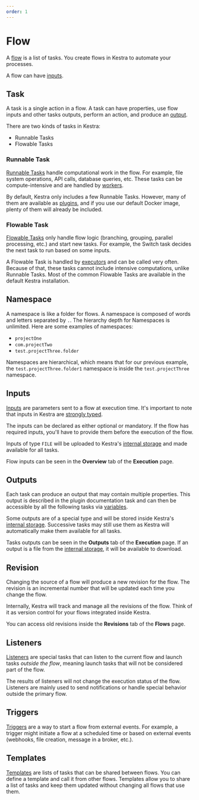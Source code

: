 ```yaml
---
order: 1
---
```


# Flow

A [flow](../developer-guide/flow) is a list of tasks. You create flows in Kestra to automate your processes.

A flow can have [inputs](#inputs).


## Task

A task is a single action in a flow. A task can have properties, use flow inputs and other tasks outputs, perform an action, and produce an [output](#outputs).

There are two kinds of tasks in Kestra:
- Runnable Tasks
- Flowable Tasks


### Runnable Task

[Runnable Tasks](../developer-guide/tasks#runnable-tasks) handle computational work in the flow. For example, file system operations, API calls, database queries, etc. These tasks can be compute-intensive and are handled by [workers](../architecture/#worker).

By default, Kestra only includes a few Runnable Tasks. However, many of them are available as [plugins](../../plugins/), and if you use our default Docker image, plenty of them will already be included.


### Flowable Task

[Flowable Tasks](../developer-guide/tasks#flowable-tasks) only handle flow logic (branching, grouping, parallel processing, etc.) and start new tasks. For example, the Switch task decides the next task to run based on some inputs.

A Flowable Task is handled by [executors](../architecture/#executor) and can be called very often. Because of that, these tasks cannot include intensive computations, unlike Runnable Tasks. Most of the common Flowable Tasks are available in the default Kestra installation.


## Namespace

A namespace is like a folder for flows. A namespace is composed of words and letters separated by `.`. The hierarchy depth for Namespaces is unlimited. Here are some examples of namespaces:
- `projectOne`
- `com.projectTwo`
- `test.projectThree.folder`

Namespaces are hierarchical, which means that for our previous example, the `test.projectThree.folder1` namespace is inside the `test.projectThree` namespace.


## Inputs

[Inputs](../developer-guide/inputs) are parameters sent to a flow at execution time. It's important to note that inputs in Kestra are [strongly typed](../developer-guide/inputs/#input-types).

The inputs can be declared as either optional or mandatory. If the flow has required inputs, you'll have to provide them before the execution of the flow.

Inputs of type `FILE` will be uploaded to Kestra's [internal storage](../architecture/#the-internal-storage) and made available for all tasks.

Flow inputs can be seen in the **Overview** tab of the **Execution** page.

## Outputs

Each task can produce an output that may contain multiple properties. This output is described in the plugin documentation task and can then be accessible by all the following tasks via [variables](../developer-guide/variables/basic-usage.md).

Some outputs are of a special type and will be stored inside Kestra's [internal storage](../architecture/#the-internal-storage). Successive tasks may still use them as Kestra will automatically make them available for all tasks.

Tasks outputs can be seen in the **Outputs** tab of the **Execution** page. If an output is a file from the [internal storage](../architecture/#the-internal-storage), it will be available to download.


## Revision

Changing the source of a flow will produce a new revision for the flow. The revision is an incremental number that will be updated each time you change the flow.

Internally, Kestra will track and manage all the revisions of the flow. Think of it as version control for your flows integrated inside Kestra.

You can access old revisions inside the **Revisions** tab of the **Flows** page.


## Listeners

[Listeners](../developer-guide/listeners) are special tasks that can listen to the current flow and launch tasks *outside the flow*, meaning launch tasks that will not be considered part of the flow.

The results of listeners will not change the execution status of the flow. Listeners are mainly used to send notifications or handle special behavior outside the primary flow.


## Triggers

[Triggers](../developer-guide/triggers) are a way to start a flow from external events. For example, a trigger might initiate a flow at a scheduled time or based on external events (webhooks, file creation, message in a broker, etc.).


## Templates

[Templates](../developer-guide/templates) are lists of tasks that can be shared between flows. You can define a template and call it from other flows. Templates allow you to share a list of tasks and keep them updated without changing all flows that use them.

